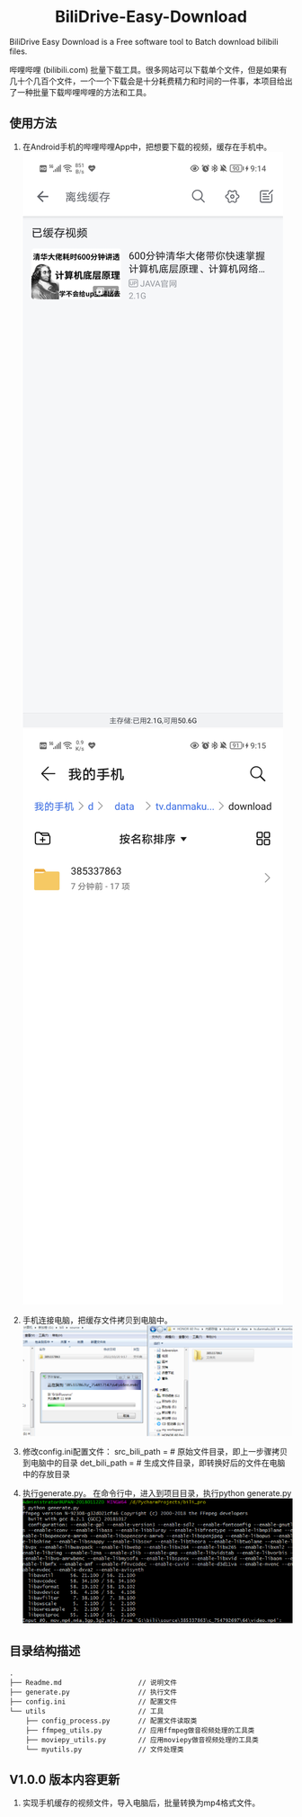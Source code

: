 <h1 align="center">
  <br>
  BiliDrive-Easy-Download
  <br>
</h1>

<!-- [![LICENSE](https://github.com/davidhefan/BiliDrive-Easy-Download/blob/main/LICENSE)](LICENSE) -->

BiliDrive Easy Download is a Free software tool to Batch download bilibili files.

哔哩哔哩 (bilibili.com) 批量下载工具。很多网站可以下载单个文件，但是如果有几十个几百个文件，一个一个下载会是十分耗费精力和时间的一件事，本项目给出了一种批量下载哔哩哔哩的方法和工具。


## 使用方法

1. 在Android手机的哔哩哔哩App中，把想要下载的视频，缓存在手机中。
![缓存视频1](https://github.com/davidhefan/BiliDrive-Easy-Download/blob/main/doc/images/Screenshot_20221020_091427.jpg)
![缓存视频2](https://github.com/davidhefan/BiliDrive-Easy-Download/blob/main/doc/images/Screenshot_20221020_091508.jpg)

2. 手机连接电脑，把缓存文件拷贝到电脑中。
![拷贝视频1](https://github.com/davidhefan/BiliDrive-Easy-Download/blob/main/doc/images/Image%2051.png)

3. 修改config.ini配置文件：
   src_bili_path =  # 原始文件目录，即上一步骤拷贝到电脑中的目录
   det_bili_path =  # 生成文件目录，即转换好后的文件在电脑中的存放目录

4. 执行generate.py。
   在命令行中，进入到项目目录，执行python generate.py
![执行命令1](https://github.com/davidhefan/BiliDrive-Easy-Download/blob/main/doc/images/Image%2081.png)

## 目录结构描述
```
.
├── Readme.md                   // 说明文件
├── generate.py                 // 执行文件
├── config.ini                  // 配置文件
└── utils                       // 工具
    ├── config_process.py       // 配置文件读取类
    ├── ffmpeg_utils.py         // 应用ffmpeg做音视频处理的工具类
    ├── moviepy_utils.py        // 应用moviepy做音视频处理的工具类
    └── myutils.py              // 文件处理类
```

## V1.0.0 版本内容更新
1. 实现手机缓存的视频文件，导入电脑后，批量转换为mp4格式文件。

